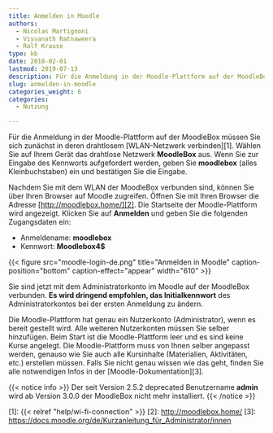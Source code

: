 ```yaml
---
title: Anmelden in Moodle
authors:
  - Nicolas Martignoni
  - Visvanath Ratnaweera
  - Ralf Krause
type: kb
date: 2018-02-01
lastmod: 2019-07-13
description: Für die Anmeldung in der Moodle-Plattform auf der MoodleBox müssen Sie sich zunächst in deren drahtlosem WLAN-Netzwerk verbinden, dann http://moodlebox.home/ öffnen
slug: anmelden-in-moodle
categories_weight: 6
categories:
  - Nutzung

---
```

Für die Anmeldung in der Moodle-Plattform auf der MoodleBox müssen Sie sich zunächst in deren drahtlosem [WLAN-Netzwerk verbinden][1]. Wählen Sie auf Ihrem Gerät das drahtlose Netzwerk __MoodleBox__ aus. Wenn Sie zur Eingabe des Kennworts aufgefordert werden, geben Sie __moodlebox__ (alles Kleinbuchstaben) ein und bestätigen Sie die Eingabe.

Nachdem Sie mit dem WLAN der MoodleBox verbunden sind, können Sie über Ihren Browser auf Moodle zugreifen. Öffnen Sie mit Ihren Browser die Adresse [http://moodlebox.home/][2]. Die Startseite der Moodle-Plattform wird angezeigt. Klicken Sie auf __Anmelden__ und geben Sie die folgenden Zugangsdaten ein:

  * Anmeldename: __moodlebox__
  * Kennwort: __Moodlebox4$__

{{< figure src="moodle-login-de.png" title="Anmelden in Moodle" caption-position="bottom" caption-effect="appear" width="610" >}}

Sie sind jetzt mit dem Administratorkonto im Moodle auf der MoodleBox verbunden. __Es wird dringend empfohlen, das Initialkennwort__ des Administratorkontos bei der ersten Anmeldung zu ändern.

Die Moodle-Plattform hat genau ein Nutzerkonto (Administrator), wenn es bereit gestellt wird. Alle weiteren Nutzerkonten müssen Sie selber hinzufügen. Beim Start ist die Moodle-Plattform leer und es sind keine Kurse angelegt. Die Moodle-Plattform muss von Ihnen selber angepasst werden, genauso wie Sie auch alle Kursinhalte (Materialien, Aktivitäten, etc.) erstellen müssen. Falls Sie nicht genau wissen wie das geht, finden Sie alle notwendigen Infos in der [Moodle-Dokumentation][3].

{{< notice info >}}
Der seit Version 2.5.2 deprecated Benutzername __admin__ wird ab Version 3.0.0 der MoodleBox nicht mehr installiert.
{{< /notice >}}

 [1]: {{< relref "help/wi-fi-connection" >}}
 [2]: http://moodlebox.home/
 [3]: https://docs.moodle.org/de/Kurzanleitung_für_Administrator/innen
